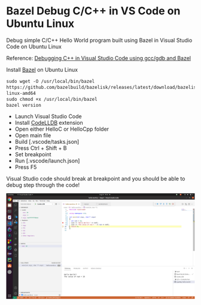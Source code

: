 # Bazel Debug C/C++ in VS Code on Ubuntu Linux
Debug simple C/C++ Hello World program built using Bazel in Visual Studio Code on Ubuntu Linux

Reference: 
[Debugging C++ in Visual Studio Code using gcc/gdb and Bazel](https://www.youtube.com/watch?v=-TUogVOs1Qg)

Install  [Bazel](https://github.com/envoyproxy/envoy/tree/main/bazel) on Ubuntu Linux

```console
sudo wget -O /usr/local/bin/bazel https://github.com/bazelbuild/bazelisk/releases/latest/download/bazelisk-linux-amd64
sudo chmod +x /usr/local/bin/bazel
bazel version
```

* Launch Visual Studio Code
* Install [CodeLLDB](https://marketplace.visualstudio.com/items?itemName=vadimcn.vscode-lldb) extension
* Open either HelloC or HelloCpp folder
* Open main file
* Build [.vscode/tasks.json]
* Press Ctrl + Shift + B
* Set breakpoint
* Run [.vscode/launch.json]
* Press F5

Visual Studio code should break at breakpoint and you should be able to debug step through the code!

![Debug step through C/C++ code built using Bazel in Visual Studio Code on Ubuntu Linux](Image/BazelDebug.png "Debug step through C/C++ code built using Bazel in Visual Studio Code on Ubuntu Linux")